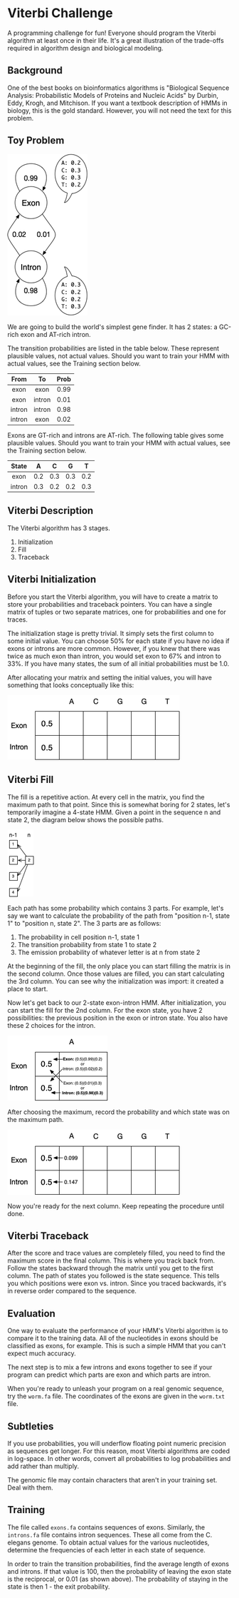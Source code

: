 Viterbi Challenge
=================

A programming challenge for fun! Everyone should program the Viterbi
algorithm at least once in their life. It's a great illustration of the
trade-offs required in algorithm design and biological modeling.

## Background ##

One of the best books on bioinformatics algorithms is "Biological
Sequence Analysis: Probabilistic Models of Proteins and Nucleic Acids"
by Durbin, Eddy, Krogh, and Mitchison. If you want a textbook
description of HMMs in biology, this is the gold standard. However, you
will not need the text for this problem.

## Toy Problem ##

![HMM](img/hmm.png)

We are going to build the world's simplest gene finder. It has 2 states:
a GC-rich exon and AT-rich intron.

The transition probabilities are listed in the table below. These
represent plausible values, not actual values. Should you want to train
your HMM with actual values, see the Training section below.

|  From  |    To  | Prob |
|:------:|:------:|:----:|
| exon   | exon   | 0.99 |
| exon   | intron | 0.01 |
| intron | intron | 0.98 |
| intron | exon   | 0.02 |


Exons are GT-rich and introns are AT-rich. The following table gives
some plausible values. Should you want to train your HMM with actual
values, see the Training section below.

|  State |  A  |  C  |  G  |  T  |
|:------:|:---:|:---:|:---:|:---:|
| exon   | 0.2 | 0.3 | 0.3 | 0.2 |
| intron | 0.3 | 0.2 | 0.2 | 0.3 |

## Viterbi Description ##

The Viterbi algorithm has 3 stages.

1. Initialization
2. Fill
3. Traceback

## Viterbi Initialization ##

Before you start the Viterbi algorithm, you will have to create a matrix
to store your probabilities and traceback pointers. You can have a
single matrix of tuples or two separate matrices, one for probabilities
and one for traces.

The initialization stage is pretty trivial. It simply sets the first
column to some initial value. You can choose 50% for each state if you
have no idea if exons or introns are more common. However, if you knew
that there was twice as much exon than intron, you would set exon to 67%
and intron to 33%. If you have many states, the sum of all initial
probabilities must be 1.0.

After allocating your matrix and setting the initial values, you will
have something that looks conceptually like this:

![Initialization](img/init.png)

## Viterbi Fill ##

The fill is a repetitive action. At every cell in the matrix, you find
the maximum path to that point. Since this is somewhat boring for 2
states, let's temporarily imagine a 4-state HMM. Given a point in the
sequence n and state 2, the diagram below shows the possible paths.

![Fill](img/max.png)

Each path has some probability which contains 3 parts. For example,
let's say we want to calculate the probability of the path from
"position n-1, state 1" to "position n, state 2". The 3 parts are as
follows:

1. The probability in cell position n-1, state 1
2. The transition probability from state 1 to state 2
3. The emission probability of whatever letter is at n from state 2

At the beginning of the fill, the only place you can start filling the
matrix is in the second column. Once those values are filled, you can
start calculating the 3rd column. You can see why the initialization was
import: it created a place to start.

Now let's get back to our 2-state exon-intron HMM. After initialization,
you can start the fill for the 2nd column. For the exon state, you have
2 possibilities: the previous position in the exon or intron state. You
also have these 2 choices for the intron.

![Fill-1](img/fill1.png)

After choosing the maximum, record the probability and which state was
on the maximum path.

![Fill-2](img/fill2.png)

Now you're ready for the next column. Keep repeating the procedure until
done.

## Viterbi Traceback ##

After the score and trace values are completely filled, you need to find
the maximum score in the final column. This is where you track back
from. Follow the states backward through the matrix until you get to the
first column. The path of states you followed is the state sequence.
This tells you which positions were exon vs. intron. Since you traced
backwards, it's in reverse order compared to the sequence.

## Evaluation ##

One way to evaluate the performance of your HMM's Viterbi algorithm is
to compare it to the training data. All of the nucleotides in exons
should be classified as exons, for example. This is such a simple HMM
that you can't expect much accuracy.

The next step is to mix a few introns and exons together to see if your
program can predict which parts are exon and which parts are intron.

When you're ready to unleash your program on a real genomic sequence,
try the `worm.fa` file. The coordinates of the exons are given in the
`worm.txt` file.

## Subtleties ##

If you use probabilities, you will underflow floating point numeric
precision as sequences get longer. For this reason, most Viterbi
algorithms are coded in log-space. In other words, convert all
probabilities to log probabilities and add rather than multiply.

The genomic file may contain characters that aren't in your training
set. Deal with them.

## Training ##

The file called `exons.fa` contains sequences of exons. Similarly, the
`introns.fa` file contains intron sequences. These all come from the C.
elegans genome. To obtain actual values for the various nucleotides,
determine the frequencies of each letter in each state of sequence.

In order to train the transition probabilities, find the average length
of exons and introns. If that value is 100, then the probability of
leaving the exon state is the reciprocal, or 0.01 (as shown above). The
probability of staying in the state is then 1 - the exit probability.

